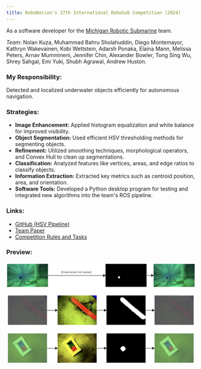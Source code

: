 ```yaml
---
title: RoboNation's 27th International RoboSub Competition (2024)
---
```


As a software developer for the [Michigan Robotic Submarine](https://www.michiganrobosub.com/) team.

*Team*: Nolan Kuza, Muhammad Bahru Sholahuddin, Diego Montemayor, Kathryn Wakevainen, Kobi Wettstein, Adarsh Ponaka, Elaina Mann, Melissa Peters, Arnav Mummineni, Jennifer Chin, Alexander Bowler, Tong Sing Wu, Shrey Sahgal, Emi Yuki, Shubh Agrawal, Andrew Huston.

### My Responsibility:
Detected and localized underwater objects efficiently for autonomous navigation.

### Strategies:
- **Image Enhancement:** Applied histogram equalization and white balance for improved visibility.
- **Object Segmentation:** Used efficient HSV thresholding methods for segmenting objects.
- **Refinement:** Utilized smoothing techniques, morphological operators, and Convex Hull to clean up segmentations.
- **Classification:** Analyzed features like vertices, areas, and edge ratios to classify objects.
- **Information Extraction:** Extracted key metrics such as centroid position, area, and orientation.
- **Software Tools:** Developed a Python desktop program for testing and integrated new algorithms into the team's ROS pipeline.

### Links:
- [GitHub (HSV Pipeline)](https://github.com/MRoboSub/mrobosub/blob/devel/mrobosub_perception/src/hsv_pipeline.py)
- [Team Paper](https://robonation.org/app/uploads/sites/4/2024/07/RS24_TDR_Univ-of-Michigan.pdf)
- [Competition Rules and Tasks](https://robonation.org/app/uploads/sites/4/2024/07/2024-RoboSub_Team-Handbook_v2.pdf)

### Preview:
![RoboSub Project Image](../assets/img/project_mrobosub.png)

